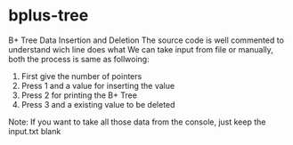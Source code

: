 # bplus-tree
B+ Tree Data Insertion and Deletion
The source code is well commented to understand wich line does what
We can take input from file or manually, both the process is same as follwoing:

1. First give the number of pointers
2. Press 1 and a value for inserting the value
3. Press 2 for printing the B+ Tree
4. Press 3 and a existing value to be deleted

Note: If you want to take all those data from the console, just keep the input.txt blank

